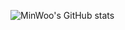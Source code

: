 ![MinWoo's GitHub stats](https://github-readme-stats.vercel.app/api?username=K-Junyyy&show_icons=true&theme=tokyonight)  
